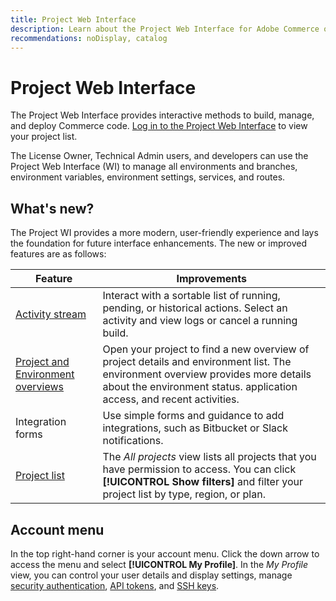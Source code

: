 ```yaml
---
title: Project Web Interface
description: Learn about the Project Web Interface for Adobe Commerce on Cloud infrastructure.
recommendations: noDisplay, catalog
---
```


# Project Web Interface

The Project Web Interface provides interactive methods to build, manage, and deploy Commerce code. [Log in to the Project Web Interface](https://console.magento.cloud) to view your project list.

The License Owner, Technical Admin users, and developers can use the Project Web Interface (WI) to manage all environments and branches, environment variables, environment settings, services, and routes.

## What's new?

The Project WI provides a more modern, user-friendly experience and lays the foundation for future interface enhancements. The new or improved features are as follows:

| Feature        | Improvements                        |
| -------------- | ----------------------------------- |
| [Activity stream](../cloud-guide/project/activity-stream.md) | Interact with a sortable list of running, pending, or historical actions. Select an activity and view logs or cancel a running build. |
| [Project and Environment overviews](../cloud-guide/project/overview.md#project-overview) | Open your project to find a new overview of project details and environment list. The environment overview provides more details about the environment status. application access, and recent activities. |
| Integration forms | Use simple forms and guidance to add integrations, such as Bitbucket or Slack notifications. |
| [Project list](../cloud-guide/project/overview.md#project-web-interface) | The _All projects_ view lists all projects that you have permission to access. You can click **[!UICONTROL Show filters]** and filter your project list by type, region, or plan. |

<!-- The following are features yet to be activated:
| **Apps and services topology** | The Apps & Services topology is visible on Project and Environment views. This interactive diagram allows you to select a service and view the relationship details, such as name, type, version, port, and more. Click **[!UICONTROL View details]** to access the overview and configuration panel for each service. | -->

## Account menu

In the top right-hand corner is your account menu. Click the down arrow to access the menu and select **[!UICONTROL My Profile]**. In the _My Profile_ view, you can control your user details and display settings, manage [security authentication](../cloud-guide/project/user-access.md#user-authentication-requirements), [API tokens](../cloud-guide/project/user-access.md#create-an-api-token), and [SSH keys](../cloud-guide/development/secure-connections.md).
